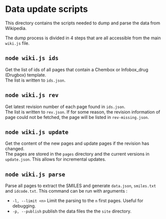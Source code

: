 # Data update scripts

This directory contains the scripts needed to dump and parse the data from Wikipedia.

The dump process is divided in 4 steps that are all accessible from the main `wiki.js` file.

## `node wiki.js ids`

Get the list of ids of all pages that contain a Chembox or Infobox_drug (Drugbox) template.  
The list is written to `ids.json`.

## `node wiki.js rev`

Get latest revision number of each page found in `ids.json`.  
The list is written to `rev.json`. If for some reason, the revision information of page could not be fetched, the page will be listed in `rev-missing.json`.

## `node wiki.js update`

Get the content of the new pages and update pages if the revision has changed.  
The pages are stored in the `pages` directory and the current versions in `update.json`. This allows for incremental updates.

## `node wiki.js parse`

Parse all pages to extract the SMILES and generate `data.json`, `smiles.txt` and `idcode.txt`.
This command can be run with arguments :

- `-l, --limit <n>` Limit the parsing to the `n` first pages. Useful for debugging.
- `-p, --publish` publish the data files the the `site` directory.
